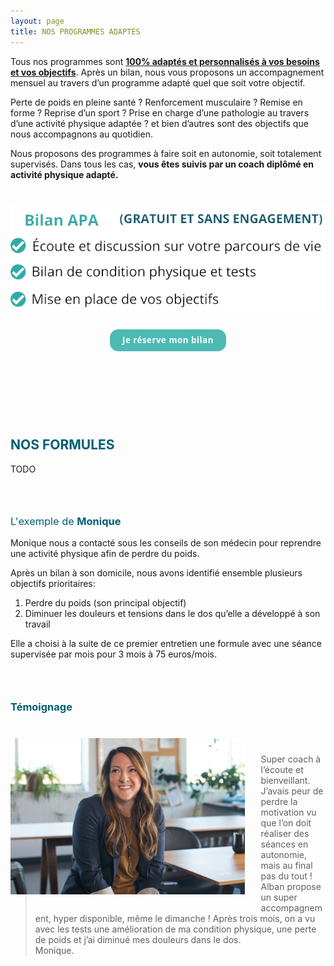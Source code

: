 ```yaml
---
layout: page
title: NOS PROGRAMMES ADAPTÉS
---
```


Tous nos programmes sont <b><u>100% adaptés et personnalisés à vos besoins et vos objectifs</u></b>. Après un bilan, nous vous proposons un accompagnement mensuel au travers d’un programme adapté quel que soit votre objectif.  

Perte de poids en pleine santé ? Renforcement musculaire ? Remise en forme ? Reprise d’un sport ? Prise en charge d’une pathologie au travers d’une activité physique adaptée ? et bien d’autres sont des objectifs que nous accompagnons au quotidien.  

Nous proposons des programmes à faire soit en autonomie, soit totalement supervisés. Dans tous les cas, **vous êtes suivis par un coach diplômé en activité physique adapté.**  

<div style="text-align: center">
  <img src="/assets/images/12.png" style="height: 50%; margin-top: 2em" /> 
  <br/>
  <a href="#contact-scrollpoint">
    <button style="
      margin: 2em 0 4em 0;
      background-color: #4dbab4;
      color: white;
      padding: 10px 20px;
      border: none;
      border-radius: 1em;
      font-weight: 700;
      line-height: 1.1;
      letter-spacing: 0.5px;
      font-family: 'Open Sans', 'Helvetica Neue', Helvetica, Arial, sans-serif;
      "
      >Je réserve mon bilan</button>
  </a>
</div>

 <h2 style="text-align: left; color: #005F73; margin-top: 4em">NOS FORMULES</h2>

TODO


 <h3 style="text-align: left; color: #005F73; margin-top: 4em"><p style="font-weight: normal">L'exemple de <b>Monique</b></p></h3>

Monique nous a contacté sous les conseils de son médecin pour reprendre une activité physique afin de perdre du poids.  
  
Après un bilan à son domicile, nous avons identifié ensemble plusieurs objectifs prioritaires: 

1. Perdre du poids (son principal objectif) 
2. Diminuer les douleurs et tensions dans le dos qu’elle a développé à son travail  

Elle a choisi à la suite de ce premier entretien une formule avec une séance supervisée par mois pour 3 mois à 75 euros/mois.  

 <h3 style="text-align: left; color: #005F73; margin: 4em 0">Témoignage</h3>

<img align="left" height="250px" style="margin: -5% 5% 5% 0" src="/assets/images/monique.png" /> 

> Super coach à l’écoute et bienveillant. J’avais peur de perdre la motivation vu que l’on doit réaliser des séances en autonomie, mais au final pas du tout ! Alban propose un super accompagnement, hyper disponible, même le dimanche ! Après trois mois, on a vu avec les tests une amélioration de ma condition physique, une perte de poids et j’ai diminué mes douleurs dans le dos.  
> Monique. 

<div id="contact-scrollpoint" />
